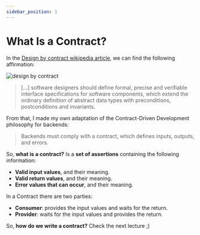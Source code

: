 ```yaml
---
sidebar_position: 1
---
```


# What Is a Contract?

In the [Design by contract wikipedia article](https://en.wikipedia.org/wiki/Design_by_contract), we can find the following affirmation:

<div>
  <img src={require('@site/static/img/contract-driven-development/design-by-contract.png').default} alt="design by contract" />
</div>

> […] software designers should define formal, precise and verifiable interface specifications for software components, which extend the ordinary definition of abstract data types with preconditions, postconditions and invariants.

From that, I made my own adaptation of the Contract-Driven Development philosophy for backends:

> Backends must comply with a contract, which defines inputs, outputs, and errors.

So, **what is a contract?** Is a **set of assertions** containing the following information:

* **Valid input values**, and their meaning.
* **Valid return values**, and their meaning.
* **Error values that can occur**, and their meaning.

In a Contract there are two parties:

* **Consumer**: provides the input values and waits for the return.
* **Provider**: waits for the input values and provides the return.

So, **how do we write a contract?** Check the next lecture ;)